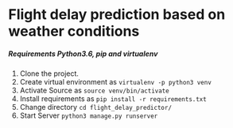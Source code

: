 # Flight delay prediction based on weather conditions

##### Requirements Python3.6, pip and virtualenv

1. Clone the project.
2. Create virtual environment as ```virtualenv -p python3 venv```
3. Activate Source as ```source venv/bin/activate```
4. Install requirements as ```pip install -r requirements.txt```
5. Change directory ```cd flight_delay_predictor/```
6. Start Server ```python3 manage.py runserver```
